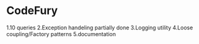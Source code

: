 # CodeFury


<!-- //pending  -->
1.10 queries
2.Exception handeling partially done
3.Logging utility
4.Loose coupling/Factory patterns
5.documentation
